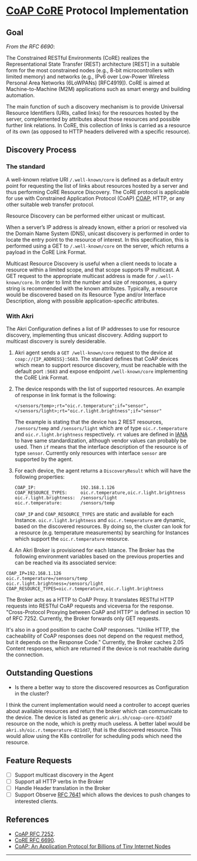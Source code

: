 # [CoAP CoRE](https://tools.ietf.org/html/rfc6690#:~:text=well-known%2Fcore) Protocol Implementation

## Goal

_From the RFC 6690_:

The Constrained RESTful Environments (CoRE) realizes the Representational State Transfer (REST) architecture [REST] in a suitable form for the most constrained nodes (e.g., 8-bit microcontrollers with limited memory) and networks (e.g., IPv6 over Low-Power Wireless Personal Area Networks (6LoWPANs) [RFC4919]). CoRE is aimed at Machine-to-Machine (M2M) applications such as smart energy and building automation.

The main function of such a discovery mechanism is to provide Universal Resource Identifiers (URIs, called links) for the resources hosted by the server, complemented by attributes about those resources and possible further link relations. In CoRE, this collection of links is carried as a resource of its own (as opposed to HTTP headers delivered with a specific resource).

## Discovery Process

### The standard

A well-known relative URI `/.well-known/core` is defined as a default entry point for requesting the list of links about resources hosted by a server and thus performing CoRE Resource Discovery. The CoRE protocol is applicable for use with Constrained Application Protocol (CoAP) [COAP](https://tools.ietf.org/html/rfc7252), HTTP, or any other suitable web transfer protocol.

Resource Discovery can be performed either unicast or multicast.

When a server’s IP address is already known, either a priori or resolved via the Domain Name System (DNS), unicast discovery is performed in order to locate the entry point to the resource of interest. In this specification, this is performed using a GET to `/.well-known/core` on the server, which returns a payload in the CoRE Link Format.

Multicast Resource Discovery is useful when a client needs to locate a resource within a limited scope, and that scope supports IP multicast. A GET request to the appropriate multicast address is made for `/.well-known/core`. In order to limit the number and size of responses, a query string is recommended with the known attributes. Typically, a resource would be discovered based on its Resource Type and/or Interface Description, along with possible application-specific attributes.

### With Akri

The Akri Configuration defines a list of IP addresses to use for resource discovery, implementing thus unicast discovery. Adding support to multicast discovery is surely desiderable.

1. Akri agent sends a `GET /well-known/core` request to the device at `coap://{IP_ADDRESS}:5683`. The standard defines that CoAP devices which mean to support resource discovery, must be reachable with the default port `:5683` and expose endpoint `/well-known/core` implementing the CoRE Link Format.
2. The device responds with the list of supported resources. An example of response in link format is the following:
    ```
    </sensors/temp>;rt="oic.r.temperature";if="sensor",
    </sensors/light>;rt="oic.r.light.brightness";if="sensor"
    ```

    The example is stating that the device has 2 REST resources, `/sensors/temp` and `/sensors/light` which are of type `oic.r.temperature` and `oic.r.light.brightness` respectively. `rt` values are defined in [IANA](https://www.iana.org/assignments/core-parameters/core-parameters.xhtml#rt-link-target-att-value) to have same standardization, although vendor values can probably be used. Then `if` means that the interface description of the resource is of type `sensor`. Currently only resources with interface `sensor` are supported by the agent.
3. For each device, the agent returns a `DiscoveryResult` which will have the following properties:
    ```
    COAP_IP:                 192.168.1.126
    COAP_RESOURCE_TYPES:     oic.r.temperature,oic.r.light.brightness
    oic.r.light.brightness:  /sensors/light
    oic.r.temperature:       /sensors/temp
    ```
    `COAP_IP` and `COAP_RESOURCE_TYPES` are static and available for each Instance. `oic.r.light.brightness` and `oic.r.temperature` are dynamic, based on the discovered resources. By doing so, the cluster can look for a resource (e.g. temperature measurements) by searching for Instances which support the `oic.r.temperature` resource. 
4. An Akri Broker is provisioned for each Istance. The Broker has the following environment variables based on the previous properties and can be reached via its associated service:

  ```
  COAP_IP=192.168.1.126
  oic.r.temperature=/sensors/temp
  oic.r.light.brightness=/sensors/light
  COAP_RESOURCE_TYPES=oic.r.temperature,oic.r.light.brightness
  ```

  The Broker acts as a HTTP to CoAP Proxy. It translates RESTful HTTP requests into RESTful CoAP requests and viceversa for the response. "Cross-Protocol Proxying between CoAP and HTTP" is defined in section 10 of RFC 7252. Currently, the Broker forwards only GET requests.
  
  It's also in a good position to cache CoAP responses. "Unlike HTTP, the cacheability of CoAP responses does not depend on the request method, but it depends on the Response Code." Currently, the Broker caches 2.05 Content responses, which are returned if the device is not reachable during the connection.

## Outstanding Questions

- Is there a better way to store the discovered resources as Configuration in the cluster?

I think the current implementation would need a controller to accept queries about available resources and return the broker which can communicate to the device. The device is listed as generic `akri.sh/coap-core-021dd7` resource on the node, which is pretty much useless. A better label would be `akri.sh/oic.r.temperature-021dd7`, that is the discovered resource. This would allow using the K8s controller for scheduling pods which need the resource.

## Feature Requests

- [ ] Support multicast discovery in the Agent
- [ ] Support all HTTP verbs in the Broker
- [ ] Handle Header translation in the Broker
- [ ] Support Observe [RFC 7641](https://tools.ietf.org/html/rfc7641) which allows the devices to push changes to interested clients.

## References

- [CoAP RFC 7252](https://tools.ietf.org/html/rfc7252).
- [CoRE RFC 6690](https://tools.ietf.org/html/rfc6690#:~:text=well-known%2Fcore).
- [CoAP: An Application Protocol for Billions of Tiny Internet Nodes](https://ieeexplore.ieee.org/document/6159216)
---
